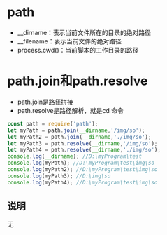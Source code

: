 # path

- __dirname：表示当前文件所在的目录的绝对路径
- __filename：表示当前文件的绝对路径
- process.cwd()：当前脚本的工作目录的路径

# path.join和path.resolve
- path.join是路径拼接
- path.resolve是路径解析，就是cd 命令

```javascript
const path = require('path'); 
let myPath = path.join(__dirname,'/img/so'); 
let myPath2 = path.join(__dirname,'./img/so'); 
let myPath3 = path.resolve(__dirname,'/img/so'); 
let myPath4 = path.resolve(__dirname,'./img/so'); 
console.log(__dirname); //D:\myProgram\test 
console.log(myPath); //D:\myProgram\test\img\so 
console.log(myPath2); //D:\myProgram\test\img\so 
console.log(myPath3); //D:\img\so
console.log(myPath4); //D:\myProgram\test\img\so
```

## 说明
无
